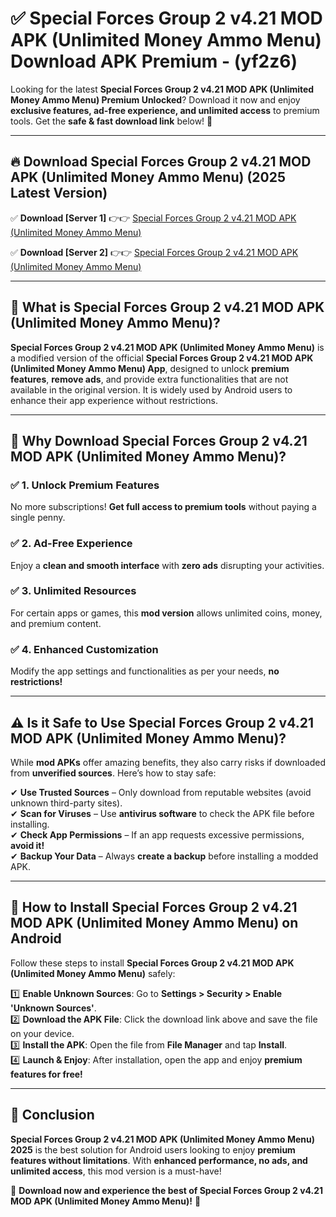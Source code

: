 
# ✅ Special Forces Group 2 v4.21 MOD APK (Unlimited Money Ammo Menu) Download APK Premium -  (yf2z6) 

Looking for the latest **Special Forces Group 2 v4.21 MOD APK (Unlimited Money Ammo Menu) Premium Unlocked**? Download it now and enjoy **exclusive features, ad-free experience, and unlimited access** to premium tools. Get the **safe & fast download link** below! 🚀

---

## 🔥 Download Special Forces Group 2 v4.21 MOD APK (Unlimited Money Ammo Menu) (2025 Latest Version)

✅ **Download [Server 1]** 👉👉 [Special Forces Group 2 v4.21 MOD APK (Unlimited Money Ammo Menu) ](https://apkcomod.com?title=Special_Forces_Group_2_v4.21_MOD_APK_(Unlimited_Money_Ammo_Menu))  

✅ **Download [Server 2]** 👉👉 [Special Forces Group 2 v4.21 MOD APK (Unlimited Money Ammo Menu) ](https://apkcomod.com?title=Special_Forces_Group_2_v4.21_MOD_APK_(Unlimited_Money_Ammo_Menu))  


---

## 📌 What is Special Forces Group 2 v4.21 MOD APK (Unlimited Money Ammo Menu)?

**Special Forces Group 2 v4.21 MOD APK (Unlimited Money Ammo Menu)** is a modified version of the official **Special Forces Group 2 v4.21 MOD APK (Unlimited Money Ammo Menu) App**, designed to unlock **premium features**, **remove ads**, and provide extra functionalities that are not available in the original version. It is widely used by Android users to enhance their app experience without restrictions.

---

## 🌟 Why Download Special Forces Group 2 v4.21 MOD APK (Unlimited Money Ammo Menu)?

### ✅ 1. Unlock Premium Features
No more subscriptions! **Get full access to premium tools** without paying a single penny.

### ✅ 2. Ad-Free Experience
Enjoy a **clean and smooth interface** with **zero ads** disrupting your activities.

### ✅ 3. Unlimited Resources
For certain apps or games, this **mod version** allows unlimited coins, money, and premium content.

### ✅ 4. Enhanced Customization
Modify the app settings and functionalities as per your needs, **no restrictions!**

---

## ⚠️ Is it Safe to Use Special Forces Group 2 v4.21 MOD APK (Unlimited Money Ammo Menu)?

While **mod APKs** offer amazing benefits, they also carry risks if downloaded from **unverified sources**. Here’s how to stay safe:

✔ **Use Trusted Sources** – Only download from reputable websites (avoid unknown third-party sites).  
✔ **Scan for Viruses** – Use **antivirus software** to check the APK file before installing.  
✔ **Check App Permissions** – If an app requests excessive permissions, **avoid it!**  
✔ **Backup Your Data** – Always **create a backup** before installing a modded APK.

---

## 📲 How to Install Special Forces Group 2 v4.21 MOD APK (Unlimited Money Ammo Menu) on Android

Follow these steps to install **Special Forces Group 2 v4.21 MOD APK (Unlimited Money Ammo Menu)** safely:

1️⃣ **Enable Unknown Sources**: Go to **Settings > Security > Enable 'Unknown Sources'**.  
2️⃣ **Download the APK File**: Click the download link above and save the file on your device.  
3️⃣ **Install the APK**: Open the file from **File Manager** and tap **Install**.  
4️⃣ **Launch & Enjoy**: After installation, open the app and enjoy **premium features for free!**

---

## 🚀 Conclusion

**Special Forces Group 2 v4.21 MOD APK (Unlimited Money Ammo Menu) 2025** is the best solution for Android users looking to enjoy **premium features without limitations**. With **enhanced performance, no ads, and unlimited access**, this mod version is a must-have!

🔻 **Download now and experience the best of Special Forces Group 2 v4.21 MOD APK (Unlimited Money Ammo Menu)!** 🔻

